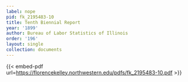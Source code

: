 ```yaml
---
label: nope
pid: fk_2195483-10
title: Tenth Biennial Report
year: '1899'
author: Bureau of Labor Statistics of Illinois
order: '196'
layout: single
collection: documents
---
```



{{< embed-pdf url=https://florencekelley.northwestern.edu/pdfs/fk_2195483-10.pdf >}}